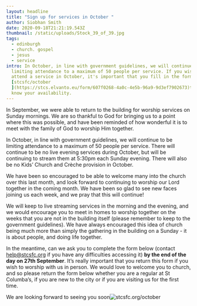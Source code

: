 ```yaml
---
layout: headline
title: "Sign up for services in October "
author: Siobhan Smith
date: 2020-09-18T21:21:19.543Z
thumbnail: /static/uploads/Stock_39_of_39.jpg
tags:
  - edinburgh
  - church. gospel
  - jesus
  - service
intro: In October, in line with government guidelines, we will continue to be
  limiting attendance to a maximum of 50 people per service. If you wish to
  attend a service in October, it's important that you fill in the form at
  [stcsfc/october
  ](https://stcs.elvanto.eu/form/607f0268-4a0c-4e5b-96a9-9d3ef7902673)to let us
  know your availability.
---
```

In September, we were able to return to the building for worship services on Sunday mornings. We are so thankful to God for bringing us to a point where this was possible, and have been reminded of how wonderful it is to meet with the family of God to worship Him together.

In October, in line with government guidelines, we will continue to be limiting attendance to a maximum of 50 people per service. There will continue to be no live evening services during October, but will be continuing to stream them at 5:30pm each Sunday evening. There will also be no Kids’ Church and Crèche provision in October.

We have been so encouraged to be able to welcome many into the church over this last month, and look forward to continuing to worship our Lord together in the coming month. We have been so glad to see new faces joining us each week, and we pray that this will continue!

We will keep to live streaming services in the morning and the evening, and we would encourage you to meet in homes to worship together on the weeks that you are not in the building itself (please remember to keep to the government guidelines). We have always encouraged this idea of church being much more than simply the gathering in the building on a Sunday - it is about people, and doing life together.

In the meantime, can we ask you to complete the form below (contact help@stcsfc.org if you have any difficulties accessing it) **by the end of the day on 27th September**. It’s really important that you return this form if you wish to worship with us in person. We would love to welcome you to church, and so please return the form below whether you are a regular at St Columba’s, if you are new to the city or if you are visiting us for the first time.

We are looking forward to seeing you soon![stcsfc.org/october](https://stcs.elvanto.eu/form/607f0268-4a0c-4e5b-96a9-9d3ef7902673)